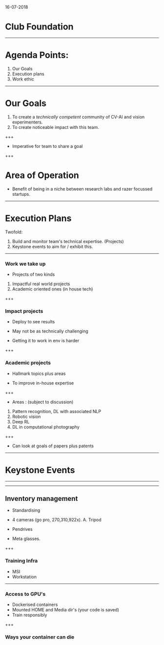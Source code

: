 16-07-2018

# Club Foundation
 
---

# Agenda Points:

1. Our Goals
2. Execution plans
3. Work ethic 

---

# Our Goals

1. To create a *technically competent* community of CV-AI and vision experimenters.
2. To create noticeable impact with this team.

+++

* Imperative for team to share a goal

+++ 

# Area of Operation

* Benefit of being in a niche between research labs and razer focussed startups.

---

# Execution Plans

Twofold:

1. Build and monitor team's technical expertise. (Projects)
2. Keystone events to aim for / exhibit this.

---

### Work we take up

* Projects of two kinds

1. Impactful real world projects
2. Academic oriented ones (in house tech)

+++

### Impact projects

* Deploy to see results

* May not be as technically challenging

* Getting it to work in env is harder

+++

### Academic projects

* Hallmark topics plus areas

* To improve in-house expertise

+++

* Areas : (subject to discussion)

 1. Pattern recognition, DL with associated NLP
 2. Robotic vision
 3. Deep RL
 4. DL in computational photography

+++

* Can look at goals of papers plus patents

---

# Keystone Events

---

---

## Inventory management

* Standardising

* 4 cameras (go pro, 270,310,922x). A. Tripod

* Pendrives

* Meta glasses.

+++

### Training Infra

* MSI
* Workstation

---

### Access to GPU's

* Dockerised containers
* Mounted HOME and Media dir's (your code is saved)
* Train responsibly

+++

### Ways your container can die